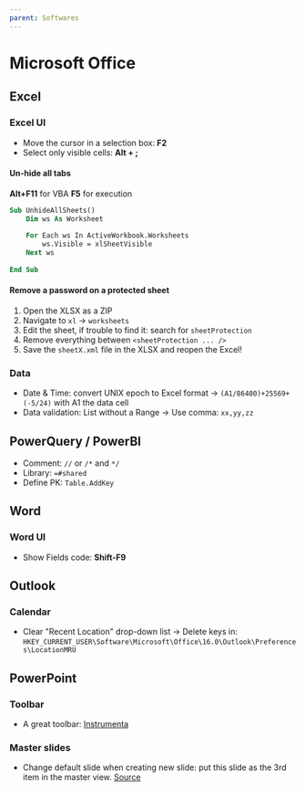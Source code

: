 ```yaml
---
parent: Softwares
---
```


# Microsoft Office

## Excel

### Excel UI

* Move the cursor in a selection box: **F2**
* Select only visible cells: **Alt + ;**

#### Un-hide all tabs

**Alt+F11** for VBA
**F5** for execution

```vb
Sub UnhideAllSheets()
    Dim ws As Worksheet
 
    For Each ws In ActiveWorkbook.Worksheets
        ws.Visible = xlSheetVisible
    Next ws
 
End Sub
```

#### Remove a password on a protected sheet

1. Open the XLSX as a ZIP
1. Navigate to `xl` → `worksheets`
1. Edit the sheet, if trouble to find it: search for `sheetProtection`
1. Remove everything between `<sheetProtection ... />`
1. Save the `sheetX.xml` file in the XLSX and reopen the Excel!

### Data

* Date & Time: convert UNIX epoch to Excel format → `(A1/86400)+25569+(-5/24)` with A1 the data cell
* Data validation: List without a Range → Use comma: `xx,yy,zz`

## PowerQuery / PowerBI

* Comment: `//` or `/*` and `*/`
* Library: `=#shared`
* Define PK: `Table.AddKey`

## Word

### Word UI

* Show Fields code: **Shift-F9**

## Outlook

### Calendar

* Clear "Recent Location" drop-down list → Delete keys in: `HKEY_CURRENT_USER\Software\Microsoft\Office\16.0\Outlook\Preferences\LocationMRU`

## PowerPoint

### Toolbar

* A great toolbar: [Instrumenta](https://github.com/iappyx/Instrumenta)

### Master slides

* Change default slide when creating new slide: put this slide as the 3rd item in the master view. [Source](https://superuser.com/questions/548038/change-default-slide-layout-in-powerpoint#637148)
